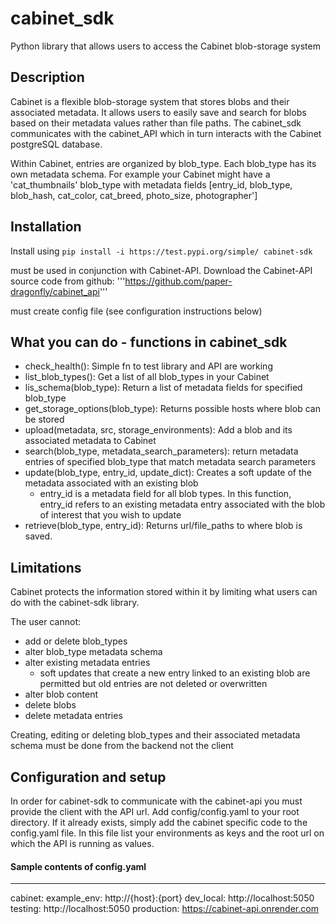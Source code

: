 # cabinet_sdk
Python library that allows users to access the Cabinet blob-storage system 

## Description 
Cabinet is a flexible blob-storage system that stores blobs and their associated metadata. It allows users to easily save and search for blobs based on their metadata values rather than file paths. The cabinet_sdk communicates with the cabinet_API which in turn interacts with the Cabinet postgreSQL database. 

Within Cabinet, entries are organized by blob_type. Each blob_type has its own metadata schema. For example your Cabinet might have a 'cat_thumbnails' blob_type with metadata fields [entry_id, blob_type, blob_hash, cat_color, cat_breed, photo_size, photographer'] 


## Installation 

Install using ```pip install -i https://test.pypi.org/simple/ cabinet-sdk``` 

must be used in conjunction with Cabinet-API. Download the Cabinet-API source code from github: '''https://github.com/paper-dragonfly/cabinet_api'''

must create config file (see configuration instructions below)

## What you can do - functions in cabinet_sdk
* check_health(): Simple fn to test library and API are working
* list_blob_types(): Get a list of all blob_types in your Cabinet 
* lis_schema(blob_type): Return a list of metadata fields for specified blob_type
* get_storage_options(blob_type): Returns possible hosts where blob can be stored
* upload(metadata, src, storage_environments): Add a blob and its associated metadata to Cabinet 
* search(blob_type, metadata_search_parameters): return metadata entries of specified blob_type that match metadata search parameters 
* update(blob_type, entry_id, update_dict): Creates a soft update of the metadata associated with an existing blob 
    * entry_id is a metadata field for all blob types. In this function, entry_id refers to an existing metadata entry associated with the blob of interest that you wish to update
* retrieve(blob_type, entry_id): Returns url/file_paths to where blob is saved. 

## Limitations 
Cabinet protects the information stored within it by limiting what users can do with the cabinet-sdk library. 

The user cannot: 
* add or delete blob_types
* alter blob_type metadata schema 
* alter existing metadata entries 
    * soft updates that create a new entry linked to an existing blob are permitted but old entries are not deleted or overwritten 
* alter blob content
* delete blobs 
* delete metadata entries

Creating, editing or deleting blob_types and their associated metadata schema must be done from the backend not the client 

## Configuration and setup
In order for cabinet-sdk to communicate with the cabinet-api you must provide the client with the API url. Add config/config.yaml to your root directory. If it already exists, simply add the cabinet specific code to the config.yaml file. In this file list your environments as keys and the root url on which the API is running as values. 

#### Sample contents of config.yaml 
---
cabinet:
    example_env: http://{host}:{port} 
    dev_local: http://localhost:5050
    testing: http://localhost:5050
    production: https://cabinet-api.onrender.com
    





